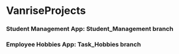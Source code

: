 # VanriseProjects

### Student Management App: Student_Management branch
### Employee Hobbies App: Task_Hobbies branch
